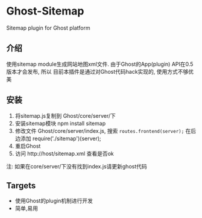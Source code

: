 Ghost-Sitemap
=============
Sitemap plugin for Ghost platform

## 介绍
使用sitemap module生成网站地图xml文件. 由于Ghost的App(plugin) API在0.5版本才会发布, 所以
目前本插件是通过对Ghost代码hack实现的, 使用方式不够优美

## 安装

1. 将sitemap.js复制到 Ghost/core/server/下
2. 安装sitemap模块  npm install sitemap
3. 修改文件 Ghost/core/server/index.js, 搜索 `routes.frontend(server);` 在后边添加 require('./sitemap')(server);
4. 重启Ghost
5. 访问 http://host/sitemap.xml 查看是否ok


注: 如果在core/server/下没有找到index.js请更新ghost代码


## Targets

* 使用Ghost的plugin机制进行开发
* 简单,易用
